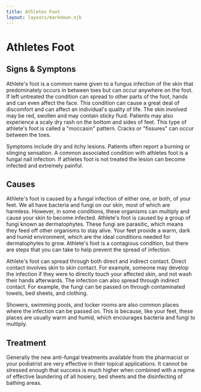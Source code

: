 ```yaml
---
title: Athletes Foot
layout: layouts/markdown.njk
---
```


# Athletes Foot

## Signs & Symptons

Athlete's foot is a common name given to a fungus infection of the skin that predominately occurs in between toes but can occur anywhere on the foot. If left untreated the condition can spread to other parts of the foot, hands and can even affect the face.
This condition can cause a great deal of discomfort and can affect an individual's quality of life. The skin involved may be red, swollen and may contain sticky fluid. Patients may also experience a scaly dry rash on the bottom and sides of feet. This type of athlete's foot is called a "moccasin" pattern. Cracks or "fissures" can occur between the toes.

Symptoms include dry and itchy lesions. Patients often report a burning or stinging sensation. A common associated condition with athletes foot is a fungal nail infection. If athletes foot is not treated the lesion can become infected and extremely painful.

## Causes

Athlete's foot is caused by a fungal infection of either one, or both, of your feet. We all have bacteria and fungi on our skin, most of which are harmless. However, in some conditions, these organisms can multiply and cause your skin to become infected. Athlete's foot is caused by a group of fungi known as dermatophytes. These fungi are parasitic, which means they feed off other organisms to stay alive. Your feet provide a warm, dark and humid environment, which are the ideal conditions needed for dermatophytes to grow. Athlete's foot is a contagious condition, but there are steps that you can take to help prevent the spread of infection.

Athlete's foot can spread through both direct and indirect contact. Direct contact involves skin to skin contact. For example, someone may develop the infection if they were to directly touch your affected skin, and not wash their hands afterwards. The infection can also spread through indirect contact. For example, the fungi can be passed on through contaminated towels, bed sheets, and clothing.

Showers, swimming pools, and locker rooms are also common places where the infection can be passed on. This is because, like your feet, these places are usually warm and humid, which encourages bacteria and fungi to multiply.

## Treatment

Generally the new anti-fungal treatments available from the pharmacist or your podiatrist are very effective in their topical applications. It cannot be stressed enough that success is much higher when combined with a regime of effective laundering of all hosiery, bed sheets and the disinfecting of bathing areas.
